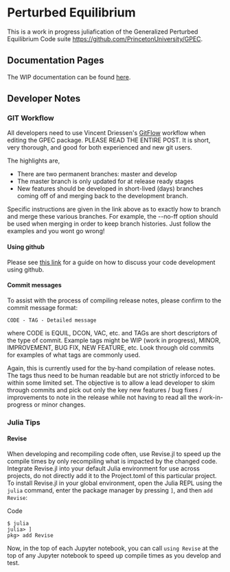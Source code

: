 # Perturbed Equilibrium

This is a work in progress juliafication of the Generalized Perturbed Equilibrium Code suite https://github.com/PrincetonUniversity/GPEC.

## Documentation Pages

The WIP documentation can be found [here](https://openfusiontoolkit.github.io/JPEC/dev/).


## Developer Notes

### GIT Workflow 

All developers need to use Vincent Driessen's [GitFlow](http://nvie.com/posts/a-successful-git-branching-model) workflow when editing the GPEC package. PLEASE READ THE ENTIRE POST. It is short, very thorough, and good for both experienced and new git users.

The highlights are,
  - There are two permanent branches: master and develop
  - The master branch is only updated for at release ready stages
  - New features should be developed in short-lived (days) branches coming off of and merging back to the development branch.
  
Specific instructions are given in the link above as to exactly how to branch and merge these various branches. For example, the --no-ff option should be used when merging in order to keep branch histories. Just follow the examples and you wont go wrong!

#### Using github

Please see [this link](https://docs.google.com/document/d/1XAOTz1IV8ErZAAk-iSuEuddNOLB5XcoVZsAbPKRUUuA/edit?usp=sharing) for a guide on how to discuss your code development using github. 

#### Commit messages

To assist with the process of compiling release notes, please confirm to the commit message format:
```
CODE - TAG - Detailed message
```
where CODE is EQUIL, DCON, VAC, etc. and TAGs are short descriptors of the type of commit. Example tags might be WIP (work in progress), MINOR, IMPROVEMENT, BUG FIX, NEW FEATURE, etc. Look through old commits for examples of what tags are commonly used. 

Again, this is currently used for the by-hand compilation of release notes. The tags thus need to be human readable but are not strictly inforced to be within some limited set. The objective is to allow a lead developer to skim through commits and pick out only the key new features / bug fixes / improvements to note in the release while not having to read all the work-in-progress or minor changes.


### Julia Tips

#### Revise 

When developing and recompiling code often, use Revise.jl to speed up the compile times by only recompiling what is impacted by the changed code. Integrate Revise.jl into your default Julia environment for use across projects, do not directly add it to the Project.toml of this particular project. To install Revise.jl in your global environment, open the Julia REPL using the `julia` command, enter the package manager by pressing `]`, and then `add Revise`:

Code

    $ julia
    julia> ]
    pkg> add Revise

Now, in the top of each Jupyter notebook, you can call `using Revise` at the top of any Jupyter notebook to speed up compile times as you develop and test.